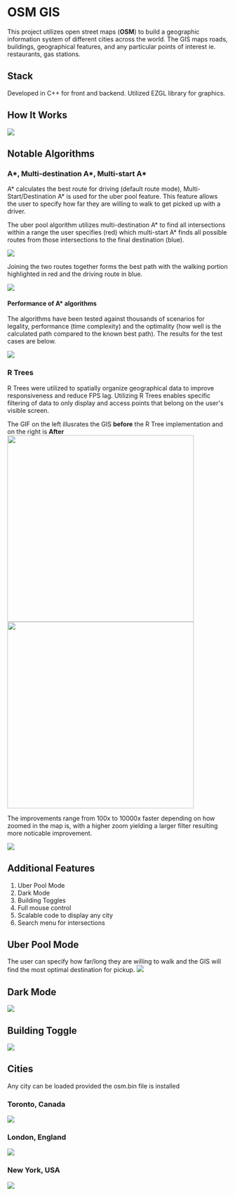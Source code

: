 # OSM GIS
This project utilizes open street maps (**OSM**) to build a geographic information system of different cities across the world. The GIS 
maps roads, buildings, geographical features, and any particular points of interest ie. restaurants, gas stations.
## Stack
Developed in C++ for front and backend. Utilized EZGL library for graphics.
## How It Works
![](Demo%20Material/HowItWorks.gif)

## Notable Algorithms
### A*, Multi-destination A*, Multi-start A*
A* calculates the best route for driving (default route mode), Multi-Start/Destination A* is used for the uber pool feature. This feature allows the user to specify how far they are willing to walk to get picked up with a driver. 

The uber pool algorithm utilizes multi-destination A* to find all intersections within a range the user specifies (red) which multi-start A* finds all possible routes from those intersections to the final destination (blue). 

![](Demo%20Material/debug_walk_drive.PNG)

Joining the two routes together forms the best path with the walking portion highlighted in red and the driving route in blue.

![](Demo%20Material/uber_pool.PNG)

#### Performance of A* algorithms
The algorithms have been tested against thousands of scenarios for legality, performance (time complexity) and the optimality (how well is the calculated path compared to the known best path). The results for the test cases are below.

![](Demo%20Material/m3_results.PNG)

### R Trees
R Trees were utilized to spatially organize geographical data to improve responsiveness and reduce FPS lag. Utilizing R Trees enables specific filtering of data to only display and access points that belong on the user's visible screen. 

The GIF on the left illusrates the GIS **before** the R Tree implementation and on the right is **After** 
 <img src="Demo%20Material/NoRtreeGif.gif" width="425"/>  <img src="Demo%20Material/RTreeGif.gif" width="425"/>
 
The improvements range from 100x to 10000x faster depending on how zoomed in the map is, with a higher zoom yielding a larger filter resulting more noticable improvement. 

![](Demo%20Material/RTreeGraph.PNG)

## Additional Features
1) Uber Pool Mode
2) Dark Mode
3) Building Toggles
4) Full mouse control
5) Scalable code to display any city 
6) Search menu for intersections
## Uber Pool Mode
The user can specify how far/long they are willing to walk and the GIS will find the most optimal destination for pickup.
![](Demo%20Material/mapper_walk_drive_route.PNG)
## Dark Mode
![](Demo%20Material/mapper_toronto_darkmode.PNG)
## Building Toggle
![](Demo%20Material/mapper_toronto_darkmode_buildingstoggle.PNG)
## Cities
Any city can be loaded provided the osm.bin file is installed
### Toronto, Canada
![](Demo%20Material/mapper_toronto.PNG)
### London, England
![](Demo%20Material/mapper_london.PNG)
### New York, USA
![](Demo%20Material/mapper_NY.PNG)
